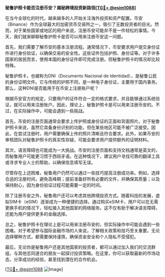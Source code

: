 **秘鲁护照卡能否注册币安？揭秘跨境投资新路径[[TG💪+ @esim1088](https://t.me/s/esim1088)]**

在当今全球化的时代，越来越多的人开始关注海外投资和资产配置。币安（Binance）作为全球最大的加密货币交易所之一，吸引了无数投资者的目光。然而，对于某些国家或地区的用户来说，注册币安可能并不是一件轻松的事情。今天，我们就来聊聊秘鲁护照卡是否可以用来注册币安这一问题。

首先，我们需要了解币安的基本注册流程。通常情况下，币安要求用户提交身份证件进行身份验证，以确保交易的安全性。这些证件包括护照、身份证等。对于许多国家的居民而言，使用本国的身份证件即可完成注册。但秘鲁护照卡的情况却比较特殊。

秘鲁护照卡，也被称为DNI（Documento Nacional de Identidad），是秘鲁公民的身份证明文件。它与传统的护照不同，是一种电子身份证，主要用于国内事务。那么，这种DNI是否能用于在币安上注册账户呢？

根据币安官方的规定，只要用户的证件符合一定的格式要求，并且能够通过系统验证，就可以用来注册账户。因此，理论上，秘鲁护照卡是可以用来注册币安的。不过，在实际操作中，可能会遇到一些挑战。

首先，币安的注册页面通常会要求上传护照或身份证的正面和背面照片。对于秘鲁护照卡来说，虽然它具备身份识别的功能，但在某些地区可能不被广泛接受。因此，在尝试注册时，用户需要确保上传的照片清晰且符合要求。此外，如果币安的审核团队对秘鲁护照卡的真实性存疑，可能会要求用户提供额外的证明材料。

其次，语言障碍也可能成为一大挑战。币安的注册页面和支持文档通常是英文的，而秘鲁用户可能更习惯于西班牙语。在这种情况下，建议用户寻找可靠的翻译工具或寻求专业人士的帮助，以确保信息填写无误。

尽管存在上述困难，秘鲁用户仍然可以通过一些技巧提高注册成功率。例如，选择合适的注册时间，避免高峰期；提前准备好所有必要的文件，并确保其质量；以及保持耐心，因为身份验证过程可能需要一定的时间。

除了注册币安之外，秘鲁用户还可以考虑其他跨境投资方式。随着科技的发展，虚拟SIM卡（eSIM）逐渐成为一种便捷的选择。通过购买eSIM卡，用户可以在无需更换手机的情况下，轻松接入其他国家的网络服务。这不仅有助于解决语言障碍，还能为用户提供更多的金融选择。

总之，秘鲁护照卡在理论上是可以用来注册币安的，但实际操作中可能会遇到一些困难。对于希望参与国际金融市场的人来说，了解相关政策和技巧至关重要。无论选择哪种方式，都需要保持谨慎，确保资金安全和个人隐私不受侵犯。

最后，无论你是秘鲁用户还是其他国家的投资者，都可以通过加入我们的交流群组，与其他志同道合的朋友一起探讨投资策略。在这里，你可以获取最新的市场动态，分享成功的经验，甚至找到潜在的合作机会。

[[TG💪+ @esim1088](https://t.me/s/esim1088) ![Image](https://i.postimg.cc/4NQfJmqS/Snipaste-2025-05-13-00-14-12.png)]